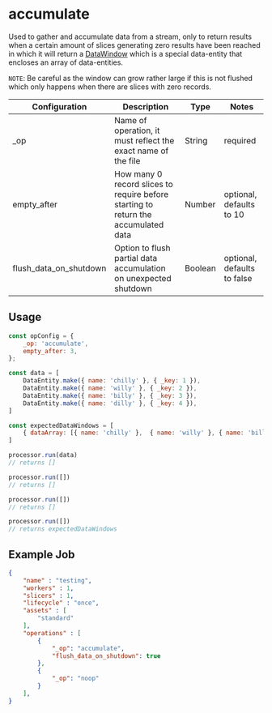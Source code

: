 
# accumulate #

Used to gather and accumulate data from a stream, only to return results when a certain amount of slices generating zero results have been reached in which it will return a [DataWindow](../entity/data-window.md) which is a special data-entity that encloses an array of data-entities.

`NOTE`: Be careful as the window can grow rather large if this is not flushed which only happens when there are slices with zero records.



| Configuration | Description | Type |  Notes |
| --------- | -------- | ------ | ------ |
| _op | Name of operation, it must reflect the exact name of the file | String | required |
| empty_after | How many 0 record slices to require before starting to return the accumulated data | Number | optional, defaults to 10 |
| flush_data_on_shutdown | Option to flush partial data accumulation on unexpected shutdown | Boolean | optional, defaults to false |


## Usage

```javascript
const opConfig = {
    _op: 'accumulate',
    empty_after: 3,
};

const data = [
    DataEntity.make({ name: 'chilly' }, { _key: 1 }),
    DataEntity.make({ name: 'willy' }, { _key: 2 }),
    DataEntity.make({ name: 'billy' }, { _key: 3 }),
    DataEntity.make({ name: 'dilly' }, { _key: 4 }),
]

const expectedDataWindows = [
    { dataArray: [{ name: 'chilly' },  { name: 'willy' }, { name: 'billy' }, { name: 'dilly' }] },
]

processor.run(data)
// returns []

processor.run([])
// returns []

processor.run([])
// returns []

processor.run([])
// returns expectedDataWindows

```



## Example Job

```json
{
    "name" : "testing",
    "workers" : 1,
    "slicers" : 1,
    "lifecycle" : "once",
    "assets" : [
        "standard"
    ],
    "operations" : [
        {
            "_op": "accumulate",
            "flush_data_on_shutdown": true
        },
        {
            "_op": "noop"
        }
    ],
}

```
